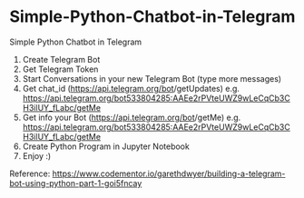 # Simple-Python-Chatbot-in-Telegram
Simple Python Chatbot in Telegram

1. Create Telegram Bot
2. Get Telegram Token
3. Start Conversations in your new Telegram Bot (type more messages) 
4. Get chat_id (https://api.telegram.org/bot<token>/getUpdates)
e.g. https://api.telegram.org/bot533804285:AAEe2rPVteUWZ9wLeCqCb3CH3ilUY_fLabc/getMe
5. Get info your Bot (https://api.telegram.org/bot<token>/getMe)
e.g. https://api.telegram.org/bot533804285:AAEe2rPVteUWZ9wLeCqCb3CH3ilUY_fLabc/getMe
6. Create Python Program in Jupyter Notebook
7. Enjoy :)

Reference:
https://www.codementor.io/garethdwyer/building-a-telegram-bot-using-python-part-1-goi5fncay
